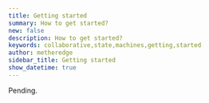 ```yaml
---
title: Getting started
summary: How to get started?
new: false
description: How to get started?
keywords: collaborative,state,machines,getting,started
author: metheredge
sidebar_title: Getting started
show_datetime: true
---
```


Pending.